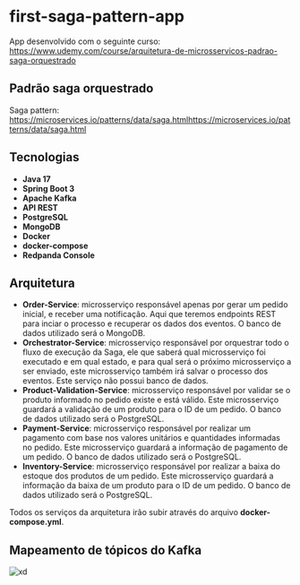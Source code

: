 # first-saga-pattern-app

App desenvolvido com o seguinte curso: https://www.udemy.com/course/arquitetura-de-microsservicos-padrao-saga-orquestrado

## Padrão saga orquestrado


Saga pattern: https://microservices.io/patterns/data/saga.htmlhttps://microservices.io/patterns/data/saga.html
## Tecnologias

* **Java 17**
* **Spring Boot 3**
* **Apache Kafka**
* **API REST**
* **PostgreSQL**
* **MongoDB**
* **Docker**
* **docker-compose**
* **Redpanda Console**

## Arquitetura

* **Order-Service**: microsserviço responsável apenas por gerar um pedido inicial, e receber uma notificação. Aqui que teremos endpoints REST para inciar o processo e recuperar os dados dos eventos. O banco de dados utilizado será o MongoDB.
* **Orchestrator-Service**: microsserviço responsável por orquestrar todo o fluxo de execução da Saga, ele que saberá qual microsserviço foi executado e em qual estado, e para qual será o próximo microsserviço a ser enviado, este microsserviço também irá salvar o processo dos eventos. Este serviço não possui banco de dados.
* **Product-Validation-Service**: microsserviço responsável por validar se o produto informado no pedido existe e está válido. Este microsserviço guardará a validação de um produto para o ID de um pedido. O banco de dados utilizado será o PostgreSQL.
* **Payment-Service**: microsserviço responsável por realizar um pagamento com base nos valores unitários e quantidades informadas no pedido. Este microsserviço guardará a informação de pagamento de um pedido. O banco de dados utilizado será o PostgreSQL.
* **Inventory-Service**: microsserviço responsável por realizar a baixa do estoque dos produtos de um pedido. Este microsserviço guardará a informação da baixa de um produto para o ID de um pedido. O banco de dados utilizado será o PostgreSQL.

Todos os serviços da arquitetura irão subir através do arquivo **docker-compose.yml**.

## Mapeamento de tópicos do Kafka
![xd](https://github.com/user-attachments/assets/3fd33986-ed9c-4b75-a28d-bd0b4f7bd2ce)



